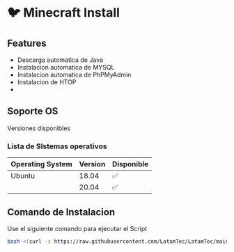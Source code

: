 # :bird: Minecraft Install

## Features

- Descarga automatica de Java
- Instalacion automatica de MYSQL
- Instalacion automatica de PhPMyAdmin
- Instalacion de HTOP
- 
## Soporte OS

Versiones disponibles

### Lista de SIstemas operativos

| Operating System | Version | Disponible         |
| ---------------- | ------- | ------------------ |
| Ubuntu           | 18.04   | :white_check_mark: |
|                  | 20.04   | :white_check_mark: |

## Comando de Instalacion

Use el siguiente comando para ejecutar el Script

```bash
bash <(curl -s https://raw.githubusercontent.com/LatamTec/LatamTec/main/install.sh)
```
